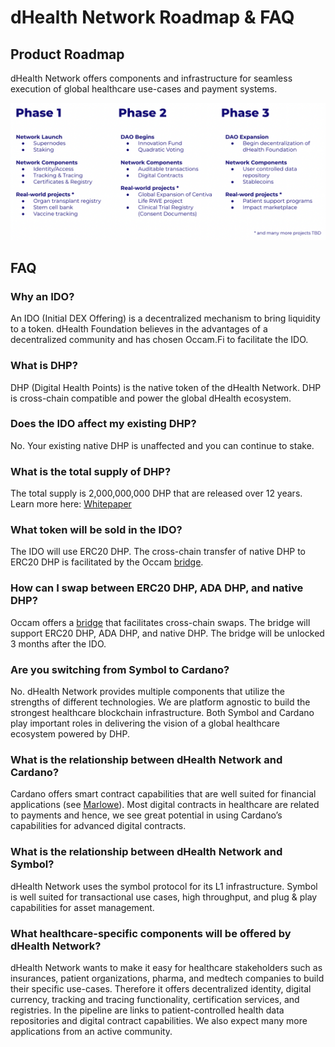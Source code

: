 # dHealth Network Roadmap & FAQ

## Product Roadmap

dHealth Network offers components and infrastructure for seamless execution of global healthcare use-cases and payment systems.&#x20;

![](<.gitbook/assets/image (1).png>)

## FAQ

### **Why an IDO?**

An IDO (Initial DEX Offering) is a decentralized mechanism to bring liquidity to a token. dHealth Foundation believes in the advantages of a decentralized community and has chosen Occam.Fi to facilitate the IDO.

### **What is DHP?**

DHP (Digital Health Points) is the native token of the dHealth Network. DHP is cross-chain compatible and power the global dHealth ecosystem.

### **Does the IDO affect my existing DHP?**

No. Your existing native DHP is unaffected and you can continue to stake.

### **What is the total supply of DHP?**

The total supply is 2,000,000,000 DHP that are released over 12 years. Learn more here: [Whitepaper](https://dhealth.network/docs/Whitepaper-dHealth-Network.pdf)

### **What token will be sold in the IDO?**

The IDO will use ERC20 DHP. The cross-chain transfer of native DHP to ERC20 DHP is facilitated by the Occam [bridge](https://occam.fi/swap).

### **How can I swap between ERC20 DHP, ADA DHP, and native DHP?**

Occam offers a [bridge](https://occam.fi/swap) that facilitates cross-chain swaps. The bridge will support ERC20 DHP, ADA DHP, and native DHP. The bridge will be unlocked 3 months after the IDO.

### **Are you switching from Symbol to Cardano?**

No. dHealth Network provides multiple components that utilize the strengths of different technologies. We are platform agnostic to build the strongest healthcare blockchain infrastructure. Both Symbol and Cardano play important roles in delivering the vision of a global healthcare ecosystem powered by DHP.

### **What is the relationship between dHealth Network and Cardano?**

Cardano offers smart contract capabilities that are well suited for financial applications (see [Marlowe](https://docs.cardano.org/marlowe/learn-about-marlowe)). Most digital contracts in healthcare are related to payments and hence, we see great potential in using Cardano’s capabilities for advanced digital contracts.

### **What is the relationship between dHealth Network and Symbol?**

dHealth Network uses the symbol protocol for its L1 infrastructure. Symbol is well suited for transactional use cases, high throughput, and plug & play capabilities for asset management.

### **What healthcare-specific components will be offered by dHealth Network?**

dHealth Network wants to make it easy for healthcare stakeholders such as insurances, patient organizations, pharma, and medtech companies to build their specific use-cases. Therefore it offers decentralized identity, digital currency, tracking and tracing functionality, certification services, and registries. In the pipeline are links to patient-controlled health data repositories and digital contract capabilities. We also expect many more applications from an active community.

